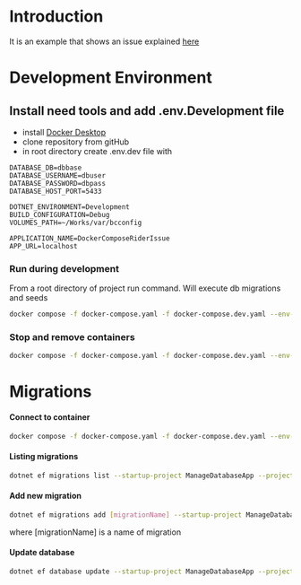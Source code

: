 # Introduction

It is an example that shows an issue explained [here](https://youtrack.jetbrains.com/issue/IDEA-320867/Stop-services-doest-work-correcty-because-of-.env-file)

# Development Environment

## Install need tools and add .env.Development file

- install [Docker Desktop](https://www.docker.com/products/docker-desktop/)
- clone repository from gitHub
- in root directory create .env.dev file with
```.env.dev
DATABASE_DB=dbbase
DATABASE_USERNAME=dbuser
DATABASE_PASSWORD=dbpass
DATABASE_HOST_PORT=5433

DOTNET_ENVIRONMENT=Development
BUILD_CONFIGURATION=Debug
VOLUMES_PATH=~/Works/var/bcconfig

APPLICATION_NAME=DockerComposeRiderIssue
APP_URL=localhost
```

### Run during development

From a root directory of project run command. Will execute db migrations and seeds
```bash
docker compose -f docker-compose.yaml -f docker-compose.dev.yaml --env-file .env.dev -p docker-compose-rider-issue up --build --remove-orphans
```

### Stop and remove containers
```bash
docker compose -f docker-compose.yaml -f docker-compose.dev.yaml --env-file .env.dev -p docker-compose-rider-issue down
```


# Migrations

#### Connect to container

```bash
docker compose -f docker-compose.yaml -f docker-compose.dev.yaml --env-file .env.dev -p docker-compose-rider-issue exec dbmanage-migrations /bin/bash
```

#### Listing migrations

```bash
dotnet ef migrations list --startup-project ManageDatabaseApp --project DockerComposeRiderIssue.Infrastructure.Migrations
```

#### Add new migration

```bash
dotnet ef migrations add [migrationName] --startup-project ManageDatabaseApp --project DockerComposeRiderIssue.Infrastructure.Migrations
```

where [migrationName] is a name of migration

#### Update database

```bash
dotnet ef database update --startup-project ManageDatabaseApp --project DockerComposeRiderIssue.Infrastructure.Migrations
```
